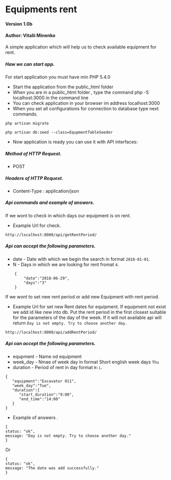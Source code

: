 # Equipments rent
#### Version 1.0b
#### Author: Vitalii Minenko

A simple application  which will help us to check available equipment for rent.

##### Haw we can start app.
For start application you must have min PHP 5.4.0
* Start the application from the public_html folder
* When you are in a public_html folder , type the command php -S localhost:3000 in the command line
* You can check application in your browser im address localhost:3000
* When you set all configurations for connection to database type next commands.
```
php artisan migrate
``` 
```
php artisan db:seed --class=EqupmentTableSeeder
``` 
* Now application is ready you can use it with API interfaces:

##### Method of HTTP Request.

* POST

##### Headers of HTTP Request.
* Content-Type : application/json

##### Api commands and example of answers.

If we wont to check in which days our equipment is on rent.

* Example Url for check.
```
http://localhost:8000/api/getRentPeriod/
```
##### Api can accept the following parameters.
* date - Date with which we begin the search in format `2018-01-01`.
* N - Days in which we are looking for rent fromat `4`.

```
	{
    	"date":"2018-06-29",
    	"days":"3"
    }
```


If we wont to set new rent period or add new Equipment with rent period.
* Example Url for set new Rent dates for equipment. If equipment not exist we add id like new into db. 
Put the rent period in the first closest suitable for the parameters of the day of the week. If it will not available api will 
return `Day is not empty. Try to choose another day.`
```
http://localhost:8000/api/addRentPeriod/
```
##### Api can accept the following parameters.
* equpment - Name od equipment
* week_day - Nmae of week day in format Short english week days `Thu`
* duration - Period of rent in day format `H:i`.

```
{  
   "equipment":"Excavator 011",
   "week_day":"Tue",
   "duration":{  
      "start_duration":"9:00",
      "end_time":"14:00"
   }
}
```
* Example of answers .
```
{
status: "ok",
message: "Day is not empty. Try to choose another day."
}
```
Or
```
{
status: "ok",
message: "The date was add successfully."
}

```

